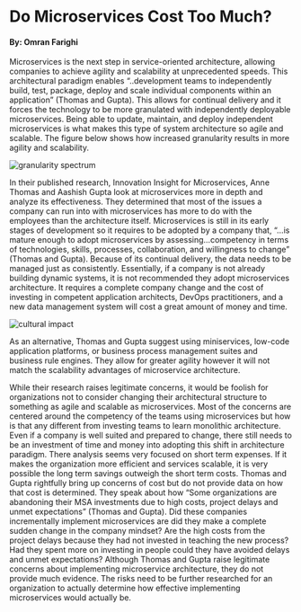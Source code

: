 # Do Microservices Cost Too Much?
#### By: Omran Farighi

Microservices is the next step in service-oriented architecture, allowing companies to achieve agility and scalability at unprecedented speeds.
This architectural paradigm enables “..development teams to independently build, test, package, deploy and scale individual components within 
an application” (Thomas and Gupta). This allows for continual delivery and it forces the technology to be more granulated with independently
deployable microservices. Being able to update, maintain, and deploy independent microservices is what makes this type of system architecture 
so agile and scalable. The figure below shows how increased granularity results in more agility and scalability.  

![granularity spectrum](https://github.com/omran-farighi/microservice_architecture/blob/main/Blog%201/MSA%20granularity%20spectrum.png)

In their published research, Innovation Insight for Microservices, Anne Thomas and Aashish Gupta look at microservices more in depth and analyze
its effectiveness. They determined that most of the issues a company can run into with microservices has more to do with the employees than the 
architecture itself. Microservices is still in its early stages of development so it requires to be adopted by a company that, “…is mature enough
to adopt microservices by assessing…competency in terms of technologies, skills, processes, collaboration, and willingness to change” (Thomas and Gupta).
Because of its continual delivery, the data needs to be managed just as consistently. Essentially, if a company is not already building dynamic systems,
it is not recommended they adopt microservices architecture. It requires a complete company change and the cost of investing in competent application 
architects, DevOps practitioners, and a new data management system will cost a great amount of money and time.

![cultural impact](https://github.com/omran-farighi/microservice_architecture/blob/main/Blog%201/MSA%20prereq%20and%20cultural%20impact.png)

As an alternative, Thomas and Gupta suggest using miniservices, low-code application platforms, or business process management suites and business
rule engines. They allow for greater agility however it will not match the scalability advantages of microservice architecture. 

While their research raises legitimate concerns, it would be foolish for organizations not to consider changing their architectural structure
to something as agile and scalable as microservices. Most of the concerns are centered around the competency of the teams using microservices 
but how is that any different from investing teams to learn monolithic architecture. Even if a company is well suited and prepared to change, 
there still needs to be an investment of time and money into adopting this shift in architecture paradigm. There analysis seems very focused 
on short term expenses. If it makes the organization more efficient and services scalable, it is very possible the long term savings outweigh 
the short term costs. Thomas and Gupta rightfully bring up concerns of cost but do not provide data on how that cost is determined. They speak
about how “Some organizations are abandoning their MSA investments due to high costs, project delays and unmet expectations” (Thomas and Gupta).
Did these companies incrementally implement microservices are did they make a complete sudden change in the company mindset? Are the high costs 
from the project delays because they had not invested in teaching the new process? Had they spent more on investing in people could they have
avoided delays and unmet expectations? Although Thomas and Gupta raise legitimate concerns about implementing microservice architecture, they
do not provide much evidence. The risks need to be further researched for an organization to actually determine how effective implementing 
microservices would actually be.
